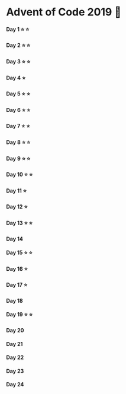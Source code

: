 # Advent of Code 2019 :christmas_tree:

#### Day 1  :star: :star:
#### Day 2  :star: :star:
#### Day 3 :star: :star:
#### Day 4 :star:
#### Day 5 :star: :star:
#### Day 6 :star: :star:
#### Day 7 :star: :star:
#### Day 8 :star: :star:
#### Day 9 :star: :star:
#### Day 10 :star: :star:
#### Day 11 :star: 
#### Day 12 :star: 
#### Day 13 :star: :star:
#### Day 14
#### Day 15 :star: :star:
#### Day 16 :star:
#### Day 17 :star:
#### Day 18
#### Day 19 :star: :star:
#### Day 20
#### Day 21
#### Day 22
#### Day 23
#### Day 24

